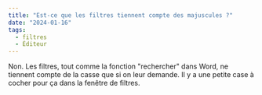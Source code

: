 ```yaml
---
title: "Est-ce que les filtres tiennent compte des majuscules ?"
date: "2024-01-16"
tags:
  - filtres
  - Éditeur
---
```


Non. Les filtres, tout comme la fonction "rechercher" dans Word, ne tiennent compte de la casse que si on leur demande. Il y a une petite case à cocher pour ça dans la fenêtre de filtres.


